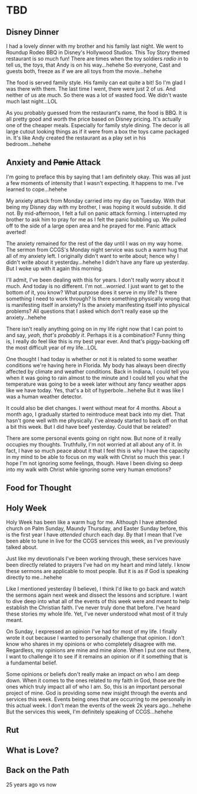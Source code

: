 # TBD

## Disney Dinner

I had a lovely dinner with my brother and his family last night. We went to Roundup Rodeo BBQ in Disney's Hollywood Studios. This Toy Story themed restaurant is so much fun! There are times when the toy soldiers *radio in* to tell us, the *toys*, that Andy is on his way...hehehe So everyone, Cast and guests both, freeze as if we are all toys from the movie...hehehe

The food is served family style. His family can eat quite a bit! So I'm glad I was there with them. The last time I went, there were just 2 of us. And neither of us ate much. So there was a lot of wasted food. We didn't waste much last night...LOL

As you probably guessed from the restaurant's name, the food is BBQ. It is all pretty good and worth the price based on Disney pricing. It's actually one of the cheaper meals. Especially for family style dining. The decor is all large cutout looking things as if it were from a box the toys came packaged in. It's like Andy created the restaurant as a play set in his bedroom...hehehe

## Anxiety and ~~Panic~~ Attack

I'm going to preface this by saying that I am definitely okay. This was all just a few moments of intensity that I wasn't expecting. It happens to me. I've learned to cope...hehehe

My anxiety attack from Monday carried into my day on Tuesday. With that being my Disney day with my brother, I was hoping it would subside. It did not. By mid-afternoon, I felt a full on panic attack forming. I interrupted my brother to ask him to pray for me as I felt the panic bubbling up. We pulled off to the side of a large open area and he prayed for me. Panic attack averted!

The anxiety remained for the rest of the day until I was on my way home. The sermon from CCGS's Monday night service was such a warm hug that all of my anxiety left. I originally didn't want to write about; hence why I didn't write about it yesterday...hehehe I didn't have any flare up yesterday. But I woke up with it again this morning.

I'll admit, I've been dealing with this for years. I don't really worry about it much. And today is no different. I'm not...*worried*. I just want to get to the bottom of it, you know? What purpose does it serve in my life? Is there something I need to work through? Is there something physically wrong that is manifesting itself in anxiety? Is the anxiety manifesting itself into physical problems? All questions that I asked which don't really ease up the anxiety...hehehe

There isn't really anything going on in my life right now that I can point to and say, *yeah, that's probably it*. Perhaps it is a combination? Funny thing is, I really do feel like this is my best year ever. And that's piggy-backing off the most difficult year of my life...LOL

One thought I had today is whether or not it is related to some weather conditions we're having here in Florida. My body has always been directly affected by climate and weather conditions. Back in Indiana, I could tell you when it was going to rain almost to the minute and I could tell you what the temperature was going to be a week later without any fancy weather apps like we have today. Yes, that's a bit of hyperbole...hehehe But it was like I was a human weather detector.

It could also be diet changes. I went without meat for 4 months. About a month ago, I gradually started to reintroduce meat back into my diet. That hasn't gone well with me physically. I've already started to back off on that a bit this week. But I did have beef yesterday. Could that be related?

There are some personal events going on right now. But none of it really occupies my thoughts. Truthfully, I'm not worried at all about any of it. In fact, I have so much peace about it that I feel this is why I have the capacity in my mind to be able to focus on my walk with Christ so much this year. I hope I'm not ignoring some feelings, though. Have I been diving so deep into my walk with Christ while ignoring some very human emotions?

## Food for Thought

## Holy Week

Holy Week has been like a warm hug for me. Although I have attended church on Palm Sunday, Maundy Thursday, and Easter Sunday before, this is the first year I have *attended* church each day. By that I mean that I've been able to tune in live for the CCGS services this week, as I've previously talked about.

Just like my devotionals I've been working through, these services have been directly related to prayers I've had on my heart and mind lately. I know these sermons are applicable to most people. But it is as if God is speaking directly to me...hehehe

Like I mentioned yesterday (I believe), I think I'd like to go back and watch the sermons again next week and dissect the lessons and scripture. I want to dive deep into what all of the events of this week were and meant to help establish the Christian faith. I've never truly done that before. I've heard these stories my whole life. Yet, I've never understood what most of it truly meant.

On Sunday, I expressed an opinion I've had for most of my life. I finally wrote it out because I wanted to personally challenge that opinion. I don't know who shares in my opinions or who completely disagree with me. Regardless, my opinions are mine and mine alone. When I put one out there, I want to challenge it to see if it remains an opinion or if it something that is a fundamental belief.

Some opinions or beliefs don't really make an impact on who I am deep down. When it comes to the ones related to my faith in God, those are the ones which truly impact all of who I am. So, this is an important personal project of mine. God is providing some new insight through the events and services this week. Events being ones that are occurring to me personally in this actual week. I don't mean the events of the week 2k years ago...hehehe But the services this week, I'm definitely speaking of CCGS...hehehe

## Rut

## What is Love?

## Back on the Path

25 years ago vs now